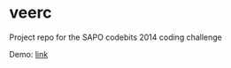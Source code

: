 veerc
=====

Project repo for the SAPO codebits 2014 coding challenge

Demo: [link](https://meocloud.pt/link/b632b008-b290-4059-bbdb-0f16a6e9119b/out.mp4/)
